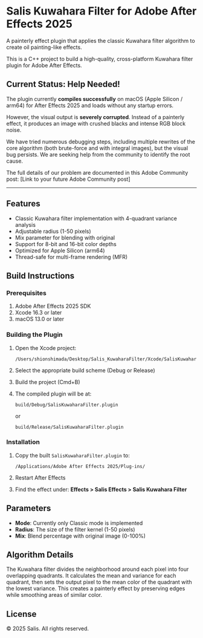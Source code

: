 # Salis Kuwahara Filter for Adobe After Effects 2025

A painterly effect plugin that applies the classic Kuwahara filter algorithm to create oil painting-like effects.

This is a C++ project to build a high-quality, cross-platform Kuwahara filter plugin for Adobe After Effects.

## Current Status: Help Needed!

The plugin currently **compiles successfully** on macOS (Apple Silicon / arm64) for After Effects 2025 and loads without any startup errors.

However, the visual output is **severely corrupted**. Instead of a painterly effect, it produces an image with crushed blacks and intense RGB block noise.

We have tried numerous debugging steps, including multiple rewrites of the core algorithm (both brute-force and with integral images), but the visual bug persists. We are seeking help from the community to identify the root cause.

The full details of our problem are documented in this Adobe Community post: [Link to your future Adobe Community post]

---

## Features

- Classic Kuwahara filter implementation with 4-quadrant variance analysis
- Adjustable radius (1-50 pixels)
- Mix parameter for blending with original
- Support for 8-bit and 16-bit color depths
- Optimized for Apple Silicon (arm64)
- Thread-safe for multi-frame rendering (MFR)

## Build Instructions

### Prerequisites

1. Adobe After Effects 2025 SDK
2. Xcode 16.3 or later
3. macOS 13.0 or later

### Building the Plugin

1. Open the Xcode project:
   ```
   /Users/shionshimada/Desktop/Salis_KuwaharaFilter/Xcode/SalisKuwaharaFilter.xcodeproj
   ```

2. Select the appropriate build scheme (Debug or Release)

3. Build the project (Cmd+B)

4. The compiled plugin will be at:
   ```
   build/Debug/SalisKuwaharaFilter.plugin
   ```
   or
   ```
   build/Release/SalisKuwaharaFilter.plugin
   ```

### Installation

1. Copy the built `SalisKuwaharaFilter.plugin` to:
   ```
   /Applications/Adobe After Effects 2025/Plug-ins/
   ```

2. Restart After Effects

3. Find the effect under: **Effects > Salis Effects > Salis Kuwahara Filter**

## Parameters

- **Mode**: Currently only Classic mode is implemented
- **Radius**: The size of the filter kernel (1-50 pixels)
- **Mix**: Blend percentage with original image (0-100%)

## Algorithm Details

The Kuwahara filter divides the neighborhood around each pixel into four overlapping quadrants. It calculates the mean and variance for each quadrant, then sets the output pixel to the mean color of the quadrant with the lowest variance. This creates a painterly effect by preserving edges while smoothing areas of similar color.

## License

© 2025 Salis. All rights reserved.
